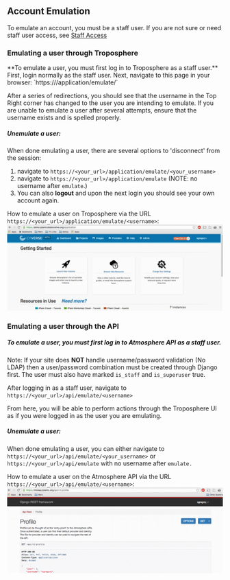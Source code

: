 ## Account Emulation

To emulate an account, you must be a staff user.
If you are not sure or need staff user access, see [Staff Access](#)

### Emulating a user through Troposphere

<a name="emulate">
**To emulate a user, you must first log in to Troposphere as a staff user.**
</a>
First, login normally as the staff user.
Next, navigate to this page in your browser: `https://<your_url>/application/emulate/<username>`

After a series of redirections, you should see that the username in the Top Right corner has changed to the user you are intending to emulate.
If you are unable to emulate a user after several attempts, ensure that the username exists and is spelled properly.

##### Unemulate a user:
When done emulating a user, there are several options to 'disconnect' from the session:
1. navigate to `https://<your_url>/application/emulate/<your_username>`
2. navigate to `https://<your_url>/application/emulate` (NOTE: no username after `emulate`.)
3. You can also **logout** and upon the next login you should see your own account again.

How to emulate a user on Troposphere via the URL `https://<your_url>/application/emulate/<username>`:  
![Troposphere Emulation](./media/staff_emulate_application.gif)


### Emulating a user through the API
<a name="emulate-api"></a>
##### To emulate a user, you must first log in to Atmosphere API as a staff user. 
Note: If your site does **NOT** handle username/password validation (No LDAP) then a user/password combination must be created through Django first. The user must also have marked `is_staff` and `is_superuser` true.

After logging in as a staff user, navigate to `https://<your_url>/api/emulate/<username>`

From here, you will be able to perform actions through the Troposphere UI as if you were logged in as the user you are emulating.

##### Unemulate a user:
When done emulating a user, you can either navigate to `https://<your_url>/api/emulate/<your_username>` or `https://<your_url>/api/emulate` with no username after `emulate.`

How to emulate a user on the Atmosphere API via the URL `https://<your_url>/api/emulate/<username>`:  
![Atmosphere API Emulation](./media/staff_emulate_api.gif)
